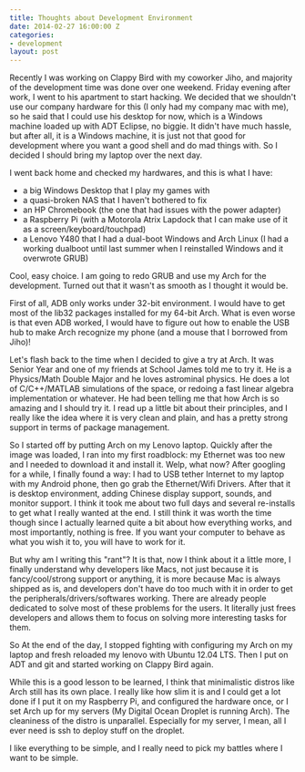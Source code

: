```yaml
---
title: Thoughts about Development Environment
date: 2014-02-27 16:00:00 Z
categories:
- development
layout: post
---
```


Recently I was working on Clappy Bird with my coworker Jiho, and majority of the development time was done over one weekend. Friday evening after work, I went to his apartment to start hacking. We decided that we shouldn't use our company hardware for this (I only had my company mac with me), so he said that I could use his desktop for now, which is a Windows machine loaded up with ADT Eclipse, no biggie. It didn't have much hassle, but after all, it is a Windows machine, it is just not that good for development where you want a good shell and do mad things with. So I decided I should bring my laptop over the next day.

I went back home and checked my hardwares, and this is what I have:

* a big Windows Desktop that I play my games with
* a quasi-broken NAS that I haven't bothered to fix
* an HP Chromebook (the one that had issues with the power adapter)
* a Raspberry Pi (with a Motorola Atrix Lapdock that I can make use of it as a screen/keyboard/touchpad)
* a Lenovo Y480 that I had a dual-boot Windows and Arch Linux (I had a working dualboot until last summer when I reinstalled Windows and it overwrote GRUB)

Cool, easy choice. I am going to redo GRUB and use my Arch for the development. Turned out that it wasn't as smooth as I thought it would be.

First of all, ADB only works under 32-bit environment. I would have to get most of the lib32 packages installed for my 64-bit Arch. What is even worse is that even ADB worked, I would have to figure out how to enable the USB hub to make Arch recognize my phone (and a mouse that I borrowed from Jiho)!

Let's flash back to the time when I decided to give a try at Arch. It was Senior Year and one of my friends at School James told me to try it. He is a Physics/Math Double Major and he loves astrominal physics. He does a lot of C/C++/MATLAB simulations of the space, or redoing a fast linear algebra implementation or whatever. He had been telling me that how Arch is so amazing and I should try it. I read up a little bit about their principles, and I really like the idea where it is very clean and plain, and has a pretty strong support in terms of package management.

So I started off by putting Arch on my Lenovo laptop. Quickly after the image was loaded, I ran into my first roadblock: my Ethernet was too new and I needed to download it and install it. Welp, what now? After googling for a while, I finally found a way: I had to USB tether Internet to my laptop with my Android phone, then go grab the Ethernet/Wifi Drivers. After that it is desktop environment, adding Chinese display support, sounds, and monitor support. I think it took me about two full days and several re-installs to get what I really wanted at the end. I still think it was worth the time though since I actually learned quite a bit about how everything works, and most importantly, nothing is free. If you want your computer to behave as what you wish it to, you will have to work for it.

But why am I writing this "rant"? It is that, now I think about it a little more, I finally understand why developers like Macs, not just because it is fancy/cool/strong support or anything, it is more because Mac is always shipped as is, and developers don't have do too much with it in order to get the peripherals/drivers/softwares working. There are already people dedicated to solve most of these problems for the users. It literally just frees developers and allows them to focus on solving more interesting tasks for them.

So At the end of the day, I stopped fighting with configuring my Arch on my laptop and fresh reloaded my lenovo with Ubuntu 12.04 LTS. Then I put on ADT and git and started working on Clappy Bird again.

While this is a good lesson to be learned, I think that minimalistic distros like Arch still has its own place. I really like how slim it is and I could get a lot done if I put it on my Raspberry Pi, and configured the hardware once, or I set Arch up for my servers (My Digital Ocean Droplet is running Arch). The cleaniness of the distro is unparallel. Especially for my server, I mean, all I ever need is ssh to deploy stuff on the droplet.

I like everything to be simple, and I really need to pick my battles where I want to be simple.
